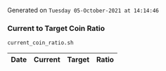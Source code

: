 Generated on `Tuesday 05-October-2021 at 14:14:46`

### Current to Target Coin Ratio
`current_coin_ratio.sh`

Date|Current|Target|Ratio
---|---|---|---

